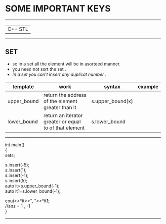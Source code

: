 
# SOME IMPORTANT KEYS
___
| |
|-|
|C++ STL|
___
## SET
* so in a set all the element will be in asorteed manner. 
* you need not sort the set .
* _In a set you can't insert any duplicat number ._<br />


|template|work|syntax|example|
|--------|----|-------|------|
|upper_bound|return the address of the element greater than it|s.upper_bound(x)| |
|lower_bound|return an iterator greater or equal to of that  element|s.lower_bound| |
___
int main()<br />
{<br />
set<int >s;<br />

s.insert(-5);<br />
s.insert(1);<br />
s.insert(-1);<br />
s.insert(5);<br />
auto it=s.upper_bound(-1);<br />
auto it1=s.lower_bound(-1);<br />

cout<<*it<<", "<<*it1;<br />
//ans = 1 , -1<br />
}
___

